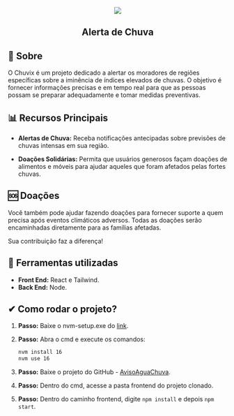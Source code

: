 <p align="center">
  <img src="https://i.imgur.com/6U5zTLz.png[/img" />
  <h2 align="center">Alerta de Chuva</h2>
</p>

## 🚨 Sobre

O Chuvix é um projeto dedicado a alertar os moradores de regiões específicas sobre a iminência de índices elevados de chuvas. O objetivo é fornecer informações precisas e em tempo real para que as pessoas possam se preparar adequadamente e tomar medidas preventivas.

## 📊 Recursos Principais

- **Alertas de Chuva:** Receba notificações antecipadas sobre previsões de chuvas intensas em sua região.
  
- **Doações Solidárias:** Permita que usuários generosos façam doações de alimentos e móveis para ajudar aqueles que foram afetados pelas fortes chuvas.

## 🆘 Doações 

Você também pode ajudar fazendo doações para fornecer suporte a quem precisa após eventos climáticos adversos. Todas as doações serão encaminhadas diretamente para as famílias afetadas.

Sua contribuição faz a diferença!

## 🔨 Ferramentas utilizadas

- **Front End:** React e Tailwind.
- **Back End:** Node.

## ✔ Como rodar o projeto?

1. **Passo:** Baixe o nvm-setup.exe do [link](https://github.com/coreybutler/nvm-windows/releases).

2. **Passo:** Abra o cmd e execute os comandos:
    ```bash
    nvm install 16
    nvm use 16
    ```

3. **Passo:** Baixe o projeto do GitHub - [AvisoAguaChuva](https://github.com/GMLF/AvisoAguaChuva/tree/desenvolvimento).

4. **Passo:** Dentro do cmd, acesse a pasta frontend do projeto clonado.

5. **Passo:** Dentro do caminho frontend, digite `npm install` e depois `npm start`.
